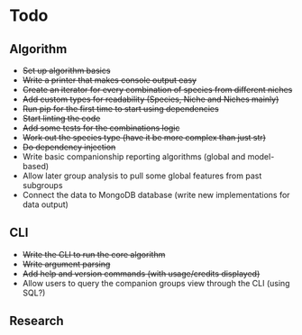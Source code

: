 # Todo

## Algorithm
- ~~Set up algorithm basics~~
- ~~Write a printer that makes console output easy~~
- ~~Create an iterator for every combination of species from different niches~~
- ~~Add custom types for readability (Species, Niche and Niches mainly)~~
- ~~Run pip for the first time to start using dependencies~~
- ~~Start linting the code~~
- ~~Add some tests for the combinations logic~~
- ~~Work out the species type (have it be more complex than just str)~~
- ~~Do dependency injection~~
- Write basic companionship reporting algorithms (global and model-based)
- Allow later group analysis to pull some global features from past subgroups
- Connect the data to MongoDB database (write new implementations for data output)

## CLI
- ~~Write the CLI to run the core algorithm~~
- ~~Write argument parsing~~
- ~~Add help and version commands (with usage/credits displayed)~~
- Allow users to query the companion groups view through the CLI (using SQL?)

## Research